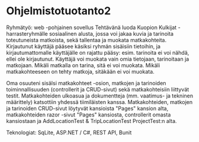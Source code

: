 # Ohjelmistotuotanto2

Ryhmätyö: web -pohjainen sovellus
Tehtävänä luoda Kuopion Kulkijat -harrasteryhmälle sosiaalinen alusta, jossa voi jakaa kuvia ja tarinoita toteutuneista matkoista, sekä tallentaa ja muokata matkakohteita.
Kirjautunut käyttäjä pääsee käsiksi ryhmän sisäisiin tietoihin, ja kirjautumattomalle käyttäjälle on rajattu pääsy: esim. tarinoita ei voi nähdä, ellei ole kirjautunut.
Käyttäjä voi muokata vain omia tietojaan, tarinoitaan ja matkojaan. Mikäli matkalla on tarina, sitä ei voi muokata. Mikäli matkakohteeseen on tehty matkoja, sitäkään ei voi muokata.

Oma osuuteni sisälsi matkakohteet -osion, matkojen ja tarinoiden toiminnallisuuden (controllerit ja CRUD-sivut) sekä matkakohteisiin liittyvät testit. Matkakohteiden ulkoasua ja dokumentteja (mm. vaatimus- ja tekninen määrittely) katsottiin yhdessä tiimiläisten kanssa. Matkakohteiden, matkojen ja tarinoiden CRUD-sivut löytyvät kansioista "Pages" kansion alta, matkakohteiden razor -sivut "Pages" kansiosta, controllerit omasta kansiostaan ja AddLocationTest & TripLocationTest ProjectTest:n alta.

Teknologiat: SqLite, ASP.NET / C#, REST API, Bunit
